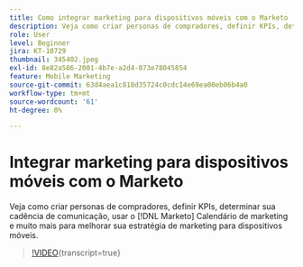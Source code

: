 ```yaml
---
title: Como integrar marketing para dispositivos móveis com o Marketo
description: Veja como criar personas de compradores, definir KPIs, determinar sua cadência de comunicação, usar o  [!DNL Marketo’s] Calendário de marketing e muito mais para melhorar sua estratégia de marketing para dispositivos móveis.
role: User
level: Beginner
jira: KT-10729
thumbnail: 345402.jpeg
exl-id: 8e82a586-2001-4b7e-a2d4-073e78045854
feature: Mobile Marketing
source-git-commit: 63d4aea1c818d35724c0cdc14e69ea00eb06b4a0
workflow-type: tm+mt
source-wordcount: '61'
ht-degree: 0%

---
```


# Integrar marketing para dispositivos móveis com o Marketo

Veja como criar personas de compradores, definir KPIs, determinar sua cadência de comunicação, usar o [!DNL Marketo] Calendário de marketing e muito mais para melhorar sua estratégia de marketing para dispositivos móveis.

>[!VIDEO](https://video.tv.adobe.com/v/345402/?quality=12&learn=on){transcript=true}
